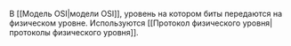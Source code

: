 В [[Модель OSI|модели OSI]], уровень на котором биты передаются на физическом уровне. Используются [[Протокол физического уровня|протоколы физического уровня]].